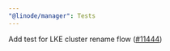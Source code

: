```yaml
---
"@linode/manager": Tests
---
```


Add test for LKE cluster rename flow ([#11444](https://github.com/linode/manager/pull/11444))
